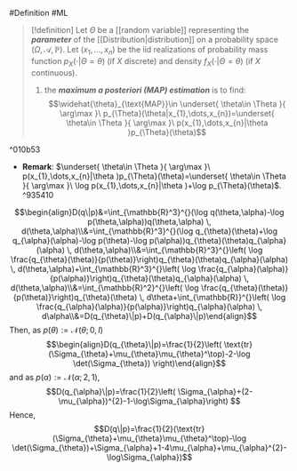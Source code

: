 #Definition #ML 

> [!definition]
> Let $\Theta$ be a [[random variable]] representing the ***parameter*** of the [[Distribution|distribution]] on a probability space $(\Omega,\mathcal{A},\mathbb{P})$. Let $(x_{1},\dots,x_{n})$ be the iid realizations of probability mass function $p_{X}(\cdot|\Theta=\theta)$ (if $X$ discrete) and density $f_{X}(\cdot|\Theta=\theta)$ (if $X$ continuous). 
> 
> 1. the ***maximum a posteriori (MAP) estimation*** is to find: $$\widehat{\theta}_{\text{MAP}}\in \underset{ \theta\in \Theta }{ \arg\max }\ p_{\Theta}(\theta|x_{1},\dots,x_{n})=\underset{ \theta\in \Theta }{ \arg\max }\ p(x_{1},\dots,x_{n}|\theta )p_{\Theta}(\theta)$$

^010b53

- **Remark**: $\underset{ \theta\in \Theta }{ \arg\max }\ p(x_{1},\dots,x_{n}|\theta )p_{\Theta}(\theta)=\underset{ \theta\in \Theta }{ \arg\max }\ \log p(x_{1},\dots,x_{n}|\theta )+\log p_{\Theta}(\theta)$. ^935410


$$\begin{align}D(q\|p)&=\int_{\mathbb{R}^3}^{}(\log q(\theta,\alpha)-\log p(\theta,\alpha))q(\theta,\alpha)  \, d(\theta,\alpha)\\&=\int_{\mathbb{R}^3}^{}(\log q_{\theta}(\theta)+\log q_{\alpha}(\alpha)-\log p(\theta)-\log p(\alpha))q_{\theta}(\theta)q_{\alpha}(\alpha)  \, d(\theta,\alpha)\\&=\int_{\mathbb{R}^3}^{}\left( \log \frac{q_{\theta}(\theta)}{p(\theta)}\right)q_{\theta}(\theta)q_{\alpha}(\alpha)  \, d(\theta,\alpha)+\int_{\mathbb{R}^3}^{}\left( \log \frac{q_{\alpha}(\alpha)}{p(\alpha)}\right)q_{\theta}(\theta)q_{\alpha}(\alpha)  \, d(\theta,\alpha)\\&=\int_{\mathbb{R}^2}^{}\left( \log \frac{q_{\theta}(\theta)}{p(\theta)}\right)q_{\theta}(\theta) \, d\theta+\int_{\mathbb{R}}^{}\left( \log \frac{q_{\alpha}(\alpha)}{p(\alpha)}\right)q_{\alpha}(\alpha)  \, d\alpha\\&=D(q_{\theta}\|p)+D(q_{\alpha}\|p)\end{align}$$
Then, as $p(\theta):=\mathcal{N}(\theta;0,I)$
$$\begin{align}D(q_{\theta}\|p)=\frac{1}{2}\left( \text{tr}(\Sigma_{\theta}+\mu_{\theta}\mu_{\theta}^\top)-2-\log \det(\Sigma_{\theta}) \right)\end{align}$$and as $p(\alpha):=\mathcal{N}(\alpha;2,1)$, $$D(q_{\alpha}\|p)=\frac{1}{2}\left( \Sigma_{\alpha}+(2-\mu_{\alpha})^{2}-1-\log\Sigma_{\alpha}\right) $$Hence, $$D(q\|p)=\frac{1}{2}(\text{tr}(\Sigma_{\theta}+\mu_{\theta}\mu_{\theta}^\top)-\log \det(\Sigma_{\theta})+\Sigma_{\alpha}+1-4\mu_{\alpha}+\mu_{\alpha}^{2}-\log\Sigma_{\alpha})$$